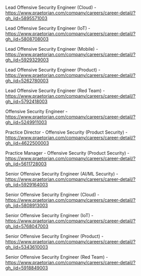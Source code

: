 Lead Offensive Security Engineer (Cloud) - https://www.praetorian.com/company/careers/career-detail/?gh_jid=5895571003

Lead Offensive Security Engineer (IoT) - https://www.praetorian.com/company/careers/career-detail/?gh_jid=5808708003

Lead Offensive Security Engineer (Mobile) - https://www.praetorian.com/company/careers/career-detail/?gh_jid=5929329003

Lead Offensive Security Engineer (Product) - https://www.praetorian.com/company/careers/career-detail/?gh_jid=5262780003

Lead Offensive Security Engineer (Red Team) - https://www.praetorian.com/company/careers/career-detail/?gh_jid=5792418003

Offensive Security Engineer - https://www.praetorian.com/company/careers/career-detail/?gh_jid=5249911003

Practice Director - Offensive Security (Product Security) - https://www.praetorian.com/company/careers/career-detail/?gh_jid=4622500003

Practice Manager - Offensive Security  (Product Security) - https://www.praetorian.com/company/careers/career-detail/?gh_jid=5611728003

Senior Offensive Security Engineer (AI/ML Security) - https://www.praetorian.com/company/careers/career-detail/?gh_jid=5929164003

Senior Offensive Security Engineer (Cloud) - https://www.praetorian.com/company/careers/career-detail/?gh_jid=5808913003

Senior Offensive Security Engineer (IoT) - https://www.praetorian.com/company/careers/career-detail/?gh_jid=5768047003

Senior Offensive Security Engineer (Product) - https://www.praetorian.com/company/careers/career-detail/?gh_jid=5343610003

Senior Offensive Security Engineer (Red Team) - https://www.praetorian.com/company/careers/career-detail/?gh_jid=5918849003

